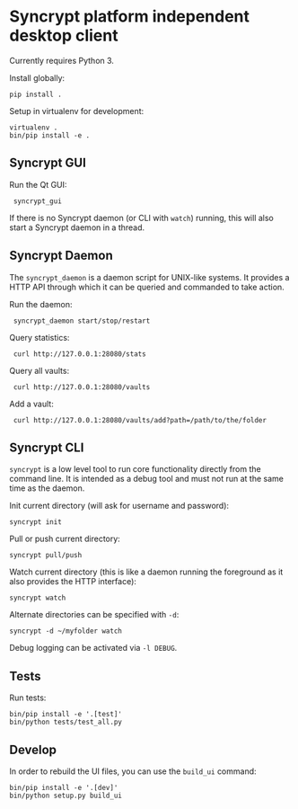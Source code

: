 # Syncrypt platform independent desktop client

Currently requires Python 3.

Install globally:

    pip install .

Setup in virtualenv for development:

    virtualenv .
    bin/pip install -e .

## Syncrypt GUI

Run the Qt GUI:

     syncrypt_gui

If there is no Syncrypt daemon (or CLI with ``watch``) running, this will also
start a Syncrypt daemon in a thread.

## Syncrypt Daemon

The ``syncrypt_daemon`` is a daemon script for UNIX-like systems. It provides
a HTTP API through which it can be queried and commanded to take action.

Run the daemon:

     syncrypt_daemon start/stop/restart

Query statistics:

     curl http://127.0.0.1:28080/stats

Query all vaults:

     curl http://127.0.0.1:28080/vaults

Add a vault:

     curl http://127.0.0.1:28080/vaults/add?path=/path/to/the/folder

## Syncrypt CLI

``syncrypt`` is a low level tool to run core functionality directly from
the command line. It is intended as a debug tool and must not run at the same
time as the daemon.

Init current directory (will ask for username and password):

    syncrypt init

Pull or push current directory:

    syncrypt pull/push

Watch current directory (this is like a daemon running the foreground as it
also provides the HTTP interface):

    syncrypt watch

Alternate directories can be specified with ``-d``:

    syncrypt -d ~/myfolder watch

Debug logging can be activated via ``-l DEBUG``.

## Tests

Run tests:

    bin/pip install -e '.[test]'
    bin/python tests/test_all.py

## Develop

In order to rebuild the UI files, you can use the ``build_ui`` command:

    bin/pip install -e '.[dev]'
    bin/python setup.py build_ui
